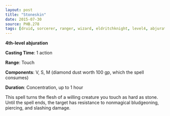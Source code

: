 ```yaml
---
layout: post
title: "Stoneskin"
date: 2015-07-30
source: PHB.278
tags: [druid, sorcerer, ranger, wizard, eldritchknight, level4, abjuration]
---
```


**4th-level abjuration**

**Casting Time**: 1 action

**Range**: Touch

**Components**: V, S, M (diamond dust worth 100 gp, which the spell consumes)

**Duration**: Concentration, up to 1 hour

This spell turns the flesh of a willing creature you touch as hard as stone. Until the spell ends, the target has resistance to nonmagical bludgeoning, piercing, and slashing damage.
